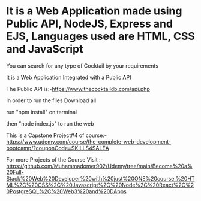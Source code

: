 # It is a Web Application made using Public API, NodeJS, Express and EJS, Languages used are HTML, CSS and JavaScript

You can search for any type of Cocktail by your requirements

It is a Web Application Integrated with a Public API

The Public API is:-https://www.thecocktaildb.com/api.php

In order to run the files Download all

run "npm install" on terminal

then "node index.js" to run the web

This is a Capstone Project#4 of course:- https://www.udemy.com/course/the-complete-web-development-bootcamp/?couponCode=SKILLS4SALEA

For more Projects of the Course Visit :-https://github.com/Muhammadomer902/Udemy/tree/main/Become%20a%20Full-Stack%20Web%20Developer%20with%20just%20ONE%20course.%20HTML%2C%20CSS%2C%20Javascript%2C%20Node%2C%20React%2C%20PostgreSQL%2C%20Web3%20and%20DApps

